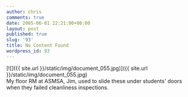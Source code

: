 ```yaml
---
author: chris
comments: true
date: 2005-06-01 22:21:00+00:00
layout: post
published: true
slug: '93'
title: No Content Found
wordpress_id: 93
---
```


[![]({{ site.url }}/static/img/document_055.jpg)]({{ site.url }}/static/img/document_055.jpg)  
My floor RM at ASMSA, Jim, used to slide these under students' doors when they failed cleanliness inspections.
